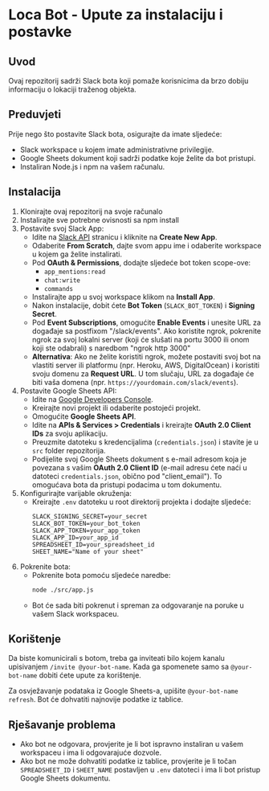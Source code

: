 # Loca Bot - Upute za instalaciju i postavke

## Uvod

Ovaj repozitorij sadrži Slack bota koji pomaže korisnicima da brzo dobiju informaciju o lokaciji traženog objekta.

## Preduvjeti

Prije nego što postavite Slack bota, osigurajte da imate sljedeće:

- Slack workspace u kojem imate administrativne privilegije.
- Google Sheets dokument koji sadrži podatke koje želite da bot pristupi.
- Instaliran Node.js i npm na vašem računalu.

## Instalacija

1. Klonirajte ovaj repozitorij na svoje računalo
2. Instalirajte sve potrebne ovisnosti sa npm install
3. Postavite svoj Slack App:
    - Idite na [Slack API](https://api.slack.com/apps) stranicu i kliknite na **Create New App**.
    - Odaberite **From Scratch**, dajte svom appu ime i odaberite workspace u kojem ga želite instalirati.
    - Pod **OAuth & Permissions**, dodajte sljedeće bot token scope-ove:
        - `app_mentions:read`
        - `chat:write`
        - `commands`
    - Instalirajte app u svoj workspace klikom na **Install App**.
    - Nakon instalacije, dobit ćete **Bot Token** (`SLACK_BOT_TOKEN`) i **Signing Secret**.
    - Pod **Event Subscriptions**, omogućite **Enable Events** i unesite URL za događaje sa postfixom "/slack/events". Ako koristite ngrok, pokrenite ngrok za svoj lokalni server (koji će slušati na portu 3000 ili onom koji ste odabrali) s naredbom "ngrok http 3000"
    - **Alternativa**: Ako ne želite koristiti ngrok, možete postaviti svoj bot na vlastiti server ili platformu (npr. Heroku, AWS, DigitalOcean) i koristiti svoju domenu za **Request URL**. U tom slučaju, URL za događaje će biti vaša domena (npr. `https://yourdomain.com/slack/events`).
4. Postavite Google Sheets API:
    - Idite na [Google Developers Console](https://console.developers.google.com/).
    - Kreirajte novi projekt ili odaberite postojeći projekt.
    - Omogućite **Google Sheets API**.
    - Idite na **APIs & Services > Credentials** i kreirajte **OAuth 2.0 Client IDs** za svoju aplikaciju.
    - Preuzmite datoteku s kredencijalima (`credentials.json`) i stavite je u `src` folder repozitorija.
    - Podijelite svoj Google Sheets dokument s e-mail adresom koja je povezana s vašim **OAuth 2.0 Client ID** (e-mail adresu ćete naći u datoteci `credentials.json`, obično pod "client_email"). To omogućava bota da pristupi podacima u tom dokumentu.
5. Konfigurirajte varijable okruženja:
    - Kreirajte `.env` datoteku u root direktorij projekta i dodajte sljedeće:
        ```
        SLACK_SIGNING_SECRET=your_secret
        SLACK_BOT_TOKEN=your_bot_token
        SLACK_APP_TOKEN=your_app_token
        SLACK_APP_ID=your_app_id
        SPREADSHEET_ID=your_spreadsheet_id
        SHEET_NAME="Name of your sheet"
        ```
6. Pokrenite bota:
    - Pokrenite bota pomoću sljedeće naredbe:
        ```bash
        node ./src/app.js
        ```
    - Bot će sada biti pokrenut i spreman za odgovaranje na poruke u vašem Slack workspaceu.

## Korištenje

Da biste komunicirali s botom, treba ga inviteati bilo kojem kanalu upisivanjem `/invite @your-bot-name`.
Kada ga spomenete samo sa `@your-bot-name` dobiti ćete upute za korištenje.

Za osvježavanje podataka iz Google Sheets-a, upišite `@your-bot-name refresh`. Bot će dohvatiti najnovije podatke iz tablice.

## Rješavanje problema

- Ako bot ne odgovara, provjerite je li bot ispravno instaliran u vašem workspaceu i ima li odgovarajuće dozvole.
- Ako bot ne može dohvatiti podatke iz tablice, provjerite je li točan `SPREADSHEET_ID` i `SHEET_NAME` postavljen u `.env` datoteci i ima li bot pristup Google Sheets dokumentu.
